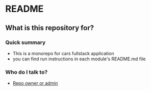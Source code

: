 # README #

## What is this repository for? ##

### Quick summary ###

* This is a monorepo for cars fullstack application
* you can find run instructions in each module's README.md file

### Who do I talk to? ###

* [Repo owner or admin](https://github.com/HassanNasir1)
